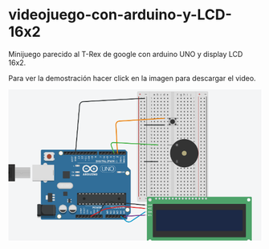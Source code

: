 # videojuego-con-arduino-y-LCD-16x2
Minijuego parecido al T-Rex de google con arduino UNO y display LCD 16x2.

Para ver la demostración hacer click en la imagen para descargar el video.

[![Watch the video](https://raw.githubusercontent.com/Giancarlo0811/videojuego-con-arduino-y-LCD-16x2/main/conexiones/circuito.PNG)](https://raw.githubusercontent.com/Giancarlo0811/videojuego-con-arduino-y-LCD-16x2/main/demostracion/demostracion.mp4)